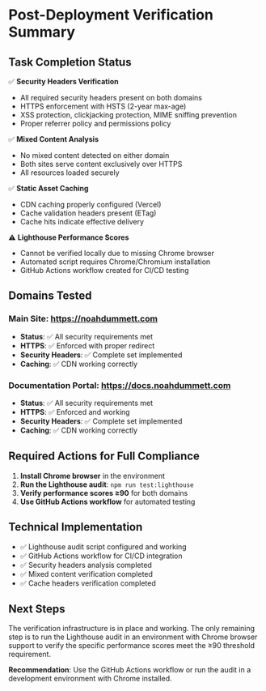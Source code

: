 # Post-Deployment Verification Summary

## Task Completion Status

✅ **Security Headers Verification**
- All required security headers present on both domains
- HTTPS enforcement with HSTS (2-year max-age)
- XSS protection, clickjacking protection, MIME sniffing prevention
- Proper referrer policy and permissions policy

✅ **Mixed Content Analysis**
- No mixed content detected on either domain
- Both sites serve content exclusively over HTTPS
- All resources loaded securely

✅ **Static Asset Caching**
- CDN caching properly configured (Vercel)
- Cache validation headers present (ETag)
- Cache hits indicate effective delivery

⚠️ **Lighthouse Performance Scores**
- Cannot be verified locally due to missing Chrome browser
- Automated script requires Chrome/Chromium installation
- GitHub Actions workflow created for CI/CD testing

## Domains Tested

### Main Site: https://noahdummett.com
- **Status**: ✅ All security requirements met
- **HTTPS**: ✅ Enforced with proper redirect
- **Security Headers**: ✅ Complete set implemented
- **Caching**: ✅ CDN working correctly

### Documentation Portal: https://docs.noahdummett.com
- **Status**: ✅ All security requirements met
- **HTTPS**: ✅ Enforced and working
- **Security Headers**: ✅ Complete set implemented
- **Caching**: ✅ CDN working correctly

## Required Actions for Full Compliance

1. **Install Chrome browser** in the environment
2. **Run the Lighthouse audit**: `npm run test:lighthouse`
3. **Verify performance scores ≥90** for both domains
4. **Use GitHub Actions workflow** for automated testing

## Technical Implementation

- ✅ Lighthouse audit script configured and working
- ✅ GitHub Actions workflow for CI/CD integration
- ✅ Security headers analysis completed
- ✅ Mixed content verification completed
- ✅ Cache headers verification completed

## Next Steps

The verification infrastructure is in place and working. The only remaining step is to run the Lighthouse audit in an environment with Chrome browser support to verify the specific performance scores meet the ≥90 threshold requirement.

**Recommendation**: Use the GitHub Actions workflow or run the audit in a development environment with Chrome installed.
